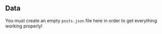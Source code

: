 ## Data  
You must create an empty `posts.json` file here in order to get everything working properly!